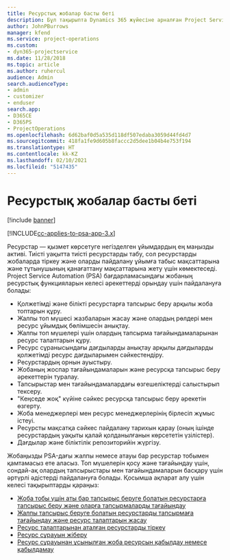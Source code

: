 ```yaml
---
title: Ресурстық жобалар басты беті
description: Бұл тақырыпта Dynamics 365 жүйесіне арналған Project Service Automation (PSA) бағдарламасындағы ресурсты басқару мүмкіндіктері туралы ақпарат берілген.
author: JohnPBurrows
manager: kfend
ms.service: project-operations
ms.custom:
- dyn365-projectservice
ms.date: 11/28/2018
ms.topic: article
ms.author: ruhercul
audience: Admin
search.audienceType:
- admin
- customizer
- enduser
search.app:
- D365CE
- D365PS
- ProjectOperations
ms.openlocfilehash: 6d62baf0d5a535d118df507edaba3059d44fd4d7
ms.sourcegitcommit: 418fa1fe9d605b8faccc2d5dee1b04b4e753f194
ms.translationtype: HT
ms.contentlocale: kk-KZ
ms.lasthandoff: 02/10/2021
ms.locfileid: "5147435"
---
```

# <a name="resourcing-projects-home-page"></a>Ресурстық жобалар басты беті

[!include [banner](../includes/psa-now-project-operations.md)]

[!INCLUDE[cc-applies-to-psa-app-3.x](../includes/cc-applies-to-psa-app-3x.md)]

Ресурстар — қызмет көрсетуге негізделген ұйымдардың ең маңызды активі. Тиісті уақытта тиісті ресурстарды табу, сол ресурстарды жобаларда тіркеу және оларды пайдалану ұйымға табыс мақсаттарына және тұтынушының қанағаттану мақсаттарына жету үшін көмектеседі. Project Service Automation (PSA) бағдарламасындағы жобаның ресурстық функцияларын келесі әрекеттерді орындау үшін пайдалануға болады:

- Қолжетімді және білікті ресурстарға тапсырыс беру арқылы жоба топтарын құру.
- Жалпы топ мүшесі жазбаларын жасау және олардың рөлдері мен ресурс ұйымдық бөлімшесін анықтау.
- Жалпы топ мүшелері үшін олардың тапсырма тағайындамаларынан ресурс талаптарын құру.
- Ресурс сұранысындағы дағдыларды анықтау арқылы дағдыларды қолжетімді ресурс дағдыларымен сәйкестендіру.
- Ресурстардың орнын ауыстыру.
- Жобаның жоспар тағайындамаларын және ресурсқа тапсырыс беру әрекеттерін туралау.
- Тапсырыстар мен тағайындамалардағы өзгешеліктерді салыстырып тексеру.
- "Кеңседе жоқ" күйіне сәйкес ресурсқа тапсырыс беру әрекетін өзгерту.
- Жоба менеджерлері мен ресурс менеджерлерінің бірлесіп жұмыс істеуі.
- Ресурсты мақсатқа сәйкес пайдалану тарихын қарау (оның ішінде ресурстардың уақыты қалай қолданылғанын көрсететін үзілістер).
- Дағдылар және біліктілік репозиторийін жүргізу.


Жобаңызды PSA-дағы жалпы немесе атауы бар ресурстар тобымен қамтамасыз ете аласыз. Топ мүшелерін қосу және тағайындау үшін, сондай-ақ олардың тапсырыстары мен тағайындамаларын басқару үшін әртүрлі әдістерді пайдалануға болады. Қосымша ақпарат алу үшін келесі тақырыптарды қараңыз:

- [Жоба тобы үшін аты бар тапсырыс беруге болатын ресурстарға тапсырыс беру және оларға тапсырмаларды тағайындау](assign-named-bookable-resource.md)
- [Жалпы тапсырыс беруге болатын ресурстарды тапсырмаға тағайындау және ресурс талаптарын жасау](assign-generic-bookable-resource.md)
- [Ресурс талаптарынан аталған ресурстарды тіркеу](book-named-resource.md)
- [Ресурс сұрауын жіберу](submit-resource-request.md)
- [Ресурс сұрауынан ұсынылған жоба ресурсын қабылдау немесе қабылдамау](accept-reject-proposed-resource.md)
